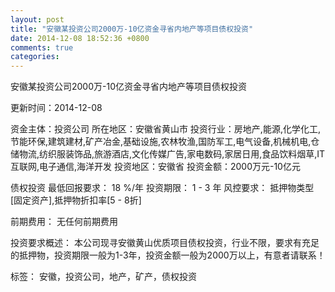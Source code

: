 ```yaml
---
layout: post
title: "安徽某投资公司2000万-10亿资金寻省内地产等项目债权投资"
date: 2014-12-08 18:52:36 +0800
comments: true
categories: 
---
```

安徽某投资公司2000万-10亿资金寻省内地产等项目债权投资



更新时间：2014-12-08

资金主体：投资公司
所在地区：安徽省黄山市
投资行业：房地产,能源,化学化工,节能环保,建筑建材,矿产冶金,基础设施,农林牧渔,国防军工,电气设备,机械机电,仓储物流,纺织服装饰品,旅游酒店,文化传媒广告,家电数码,家居日用,食品饮料烟草,IT互联网,电子通信,海洋开发
投资地区：安徽省
投资金额：2000万元-10亿元

债权投资
最低回报要求：
                            18 %/年
                                                                                投资期限：
                            1 - 3 年
                                                                                                                                        风控要求：
                            抵押物类型[固定资产],抵押物折扣率[5 - 8折]

前期费用：
无任何前期费用

投资要求概述：
本公司现寻安徽黄山优质项目债权投资，行业不限，要求有充足的抵押物，投资期限一般为1-3年，投资金额一般为2000万以上，有意者请联系！

标签：
安徽，投资公司，地产，矿产，债权投资


